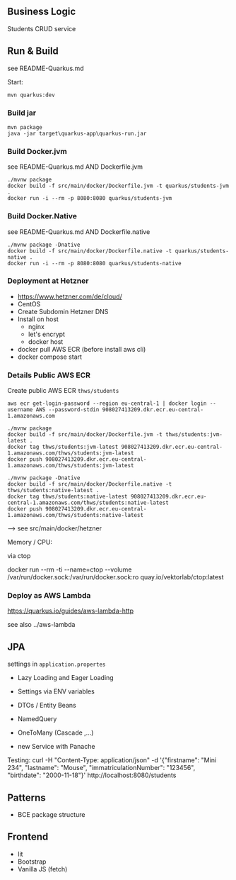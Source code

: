 ## Business Logic

Students CRUD service

## Run & Build

see README-Quarkus.md

Start:

    mvn quarkus:dev

### Build jar

    mvn package
    java -jar target\quarkus-app\quarkus-run.jar

### Build Docker.jvm

see README-Quarkus.md AND Dockerfile.jvm

    ./mvnw package
    docker build -f src/main/docker/Dockerfile.jvm -t quarkus/students-jvm .
    docker run -i --rm -p 8080:8080 quarkus/students-jvm

### Build Docker.Native

see README-Quarkus.md AND Dockerfile.native

    ./mvnw package -Dnative
    docker build -f src/main/docker/Dockerfile.native -t quarkus/students-native .
    docker run -i --rm -p 8080:8080 quarkus/students-native

### Deployment at Hetzner

- https://www.hetzner.com/de/cloud/
- CentOS
- Create Subdomin Hetzner DNS
- Install on host
  - nginx
  - let's encrypt
  - docker host
- docker pull AWS ECR (before install aws cli)
- docker compose start

### Details Public AWS ECR

Create public AWS ECR `thws/students`

    aws ecr get-login-password --region eu-central-1 | docker login --username AWS --password-stdin 908027413209.dkr.ecr.eu-central-1.amazonaws.com

    ./mvnw package
    docker build -f src/main/docker/Dockerfile.jvm -t thws/students:jvm-latest .
    docker tag thws/students:jvm-latest 908027413209.dkr.ecr.eu-central-1.amazonaws.com/thws/students:jvm-latest
    docker push 908027413209.dkr.ecr.eu-central-1.amazonaws.com/thws/students:jvm-latest

    ./mvnw package -Dnative
    docker build -f src/main/docker/Dockerfile.native -t thws/students:native-latest .
    docker tag thws/students:native-latest 908027413209.dkr.ecr.eu-central-1.amazonaws.com/thws/students:native-latest
    docker push 908027413209.dkr.ecr.eu-central-1.amazonaws.com/thws/students:native-latest

--> see src/main/docker/hetzner

Memory / CPU:

via ctop

docker run --rm -ti --name=ctop --volume /var/run/docker.sock:/var/run/docker.sock:ro quay.io/vektorlab/ctop:latest

### Deploy as AWS Lambda

https://quarkus.io/guides/aws-lambda-http

see also ../aws-lambda

## JPA

settings in `application.propertes`

- Lazy Loading and Eager Loading
- Settings via ENV variables
- DTOs / Entity Beans
- NamedQuery
- OneToMany (Cascade ,...)

- new Service with Panache

Testing: curl -H "Content-Type: application/json" -d '{"firstname": "Mini 234",
"lastname": "Mouse", "immatriculationNumber": "123456", "birthdate": "2000-11-18"}' http://localhost:8080/students

## Patterns

- BCE package structure

## Frontend

- lit
- Bootstrap
- Vanilla JS (fetch)
